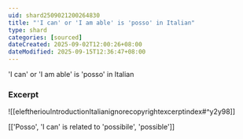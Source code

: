 ```yaml
---
uid: shard2509021200264830
title: "'I can' or 'I am able' is 'posso' in Italian"
type: shard
categories: [sourced]
dateCreated: 2025-09-02T12:00:26+08:00
dateModified: 2025-09-15T12:36:47+08:00
---
```

'I can' or 'I am able' is 'posso' in Italian
### Excerpt
![[eleftheriouIntroductionItalianignorecopyrightexcerptindex#^y2y98]]

[['Posso', 'I can' is related to 'possibile', 'possible']]